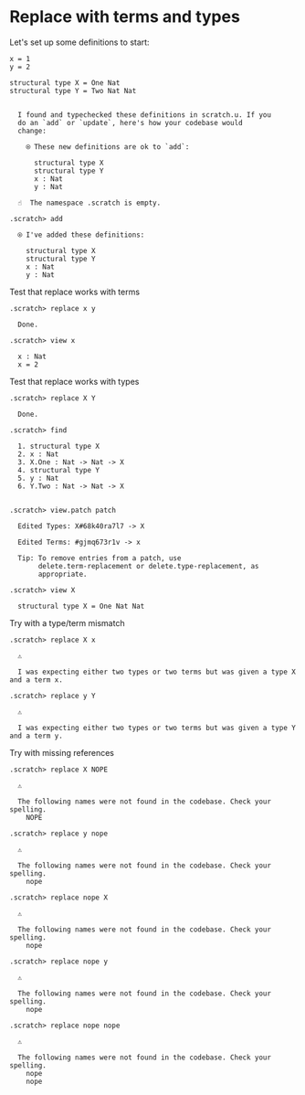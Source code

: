# Replace with terms and types

Let's set up some definitions to start:

```unison
x = 1
y = 2

structural type X = One Nat
structural type Y = Two Nat Nat
```

```ucm

  I found and typechecked these definitions in scratch.u. If you
  do an `add` or `update`, here's how your codebase would
  change:
  
    ⍟ These new definitions are ok to `add`:
    
      structural type X
      structural type Y
      x : Nat
      y : Nat

```
```ucm
  ☝️  The namespace .scratch is empty.

.scratch> add

  ⍟ I've added these definitions:
  
    structural type X
    structural type Y
    x : Nat
    y : Nat

```
Test that replace works with terms
```ucm
.scratch> replace x y

  Done.

.scratch> view x

  x : Nat
  x = 2

```
Test that replace works with types
```ucm
.scratch> replace X Y

  Done.

.scratch> find

  1. structural type X
  2. x : Nat
  3. X.One : Nat -> Nat -> X
  4. structural type Y
  5. y : Nat
  6. Y.Two : Nat -> Nat -> X
  

.scratch> view.patch patch

  Edited Types: X#68k40ra7l7 -> X
  
  Edited Terms: #gjmq673r1v -> x
  
  Tip: To remove entries from a patch, use
       delete.term-replacement or delete.type-replacement, as
       appropriate.

.scratch> view X

  structural type X = One Nat Nat

```
Try with a type/term mismatch
```ucm
.scratch> replace X x

  ⚠️
  
  I was expecting either two types or two terms but was given a type X and a term x.

```
```ucm
.scratch> replace y Y

  ⚠️
  
  I was expecting either two types or two terms but was given a type Y and a term y.

```
Try with missing references
```ucm
.scratch> replace X NOPE

  ⚠️
  
  The following names were not found in the codebase. Check your spelling.
    NOPE

```
```ucm
.scratch> replace y nope

  ⚠️
  
  The following names were not found in the codebase. Check your spelling.
    nope

```
```ucm
.scratch> replace nope X

  ⚠️
  
  The following names were not found in the codebase. Check your spelling.
    nope

```
```ucm
.scratch> replace nope y

  ⚠️
  
  The following names were not found in the codebase. Check your spelling.
    nope

```
```ucm
.scratch> replace nope nope

  ⚠️
  
  The following names were not found in the codebase. Check your spelling.
    nope
    nope

```
